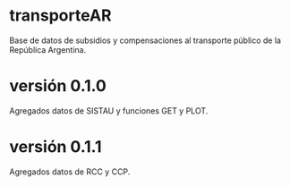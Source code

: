 # transporteAR
Base de datos de subsidios y compensaciones al transporte público de la República Argentina.

# versión 0.1.0
Agregados datos de SISTAU y funciones GET y PLOT.


# versión 0.1.1
Agregados datos de RCC y CCP.
